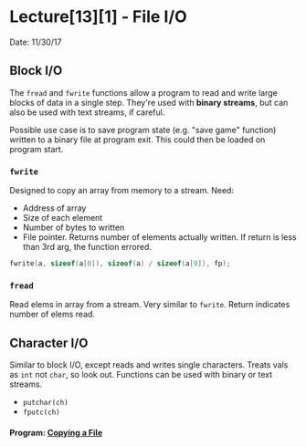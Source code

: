 # Lecture[13][1] - File I/O
Date: 11/30/17

## Block I/O
The `fread` and `fwrite` functions allow a program to read and write large
blocks of data in a single step. They're used with **binary streams**, but can
also be used with text streams, if careful.

Possible use case is to save program state (e.g. "save game" function) written
to a binary file at program exit. This could then be loaded on program start.

### `fwrite`
Designed to copy an array from memory to a stream. Need:
- Address of array
- Size of each element
- Number of bytes to written
- File pointer.
Returns number of elements actually written. If return is less than 3rd arg,
the function errored.
```c
fwrite(a, sizeof(a[0]), sizeof(a) / sizeof(a[0]), fp);
```

### `fread`
Read elems in array from a stream. Very similar to `fwrite`. Return indicates
number of elems read.

## Character I/O
Similar to block I/O, except reads and writes single characters. Treats vals as
`int` not `char`, so look out. Functions can be used with binary or text
streams.
- `putchar(ch)`
- `fputc(ch)`

#### Program: [Copying a File](../fcopy.c)
